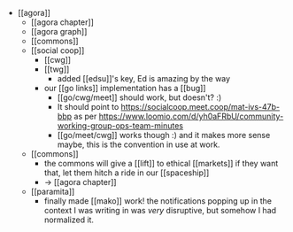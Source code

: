 - [[agora]]
  - [[agora chapter]]
  - [[agora graph]]
  - [[commons]]
  - [[social coop]]
    - [[cwg]]
    - [[twg]]
      - added [[edsu]]'s key, Ed is amazing by the way
    - our [[go links]] implementation has a [[bug]]
      - [[go/cwg/meet]] should work, but doesn't? :)
      - It should point to https://socialcoop.meet.coop/mat-ivs-47b-bbp as per https://www.loomio.com/d/yh0aFRbU/community-working-group-ops-team-minutes
      - [[go/meet/cwg]] works though :) and it makes more sense maybe, this is the convention in use at work.
  - [[commons]]
    - the commons will give a [[lift]] to ethical [[markets]] if they want that, let them hitch a ride in our [[spaceship]]
    - -> [[agora chapter]]
  - [[paramita]]
    - finally made [[mako]] work! the notifications popping up in the context I was writing in was *very* disruptive, but somehow I had normalized it.
